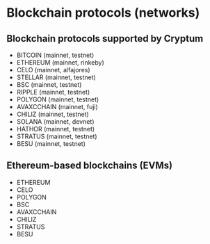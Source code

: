 
# Blockchain protocols (networks)

## Blockchain protocols supported by Cryptum

- BITCOIN (mainnet, testnet)
- ETHEREUM (mainnet, rinkeby)
- CELO (mainnet, alfajores)
- STELLAR (mainnet, testnet)
- BSC (mainnet, testnet)
- RIPPLE (mainnet, testnet)
- POLYGON (mainnet, testnet)
- AVAXCCHAIN (mainnet, fuji)
- CHILIZ (mainnet, testnet)
- SOLANA (mainnet, devnet)
- HATHOR (mainnet, testnet)
- STRATUS (mainnet, testnet)
- BESU (mainnet, testnet)

## Ethereum-based blockchains (EVMs)

- ETHEREUM
- CELO
- POLYGON
- BSC
- AVAXCCHAIN
- CHILIZ
- STRATUS
- BESU

